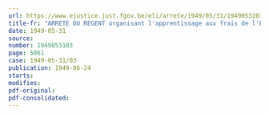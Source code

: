 ```yaml
---
url: https://www.ejustice.just.fgov.be/eli/arrete/1949/05/31/1949053103/justel
title-fr: "ARRETE DU REGENT organisant l'apprentissage aux frais de l'Etat, au profit des bénéficiaires des statuts des prisonniers politiques et de leurs ayant droit, des prisonniers de guerre, des étrangers prisonniers politiques, des résistants civils et des réfractaires, et des déportés pour le travail obligatoire de la guerre 1940-1945"
date: 1949-05-31
source:
number: 1949053103
page: 5861
case: 1949-05-31/03
publication: 1949-06-24
starts:
modifies:
pdf-original:
pdf-consolidated:
---
```


